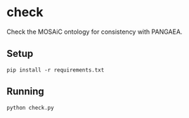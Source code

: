 # check

Check the MOSAiC ontology for consistency with PANGAEA.

## Setup

```
pip install -r requirements.txt
```

## Running

```
python check.py
```
